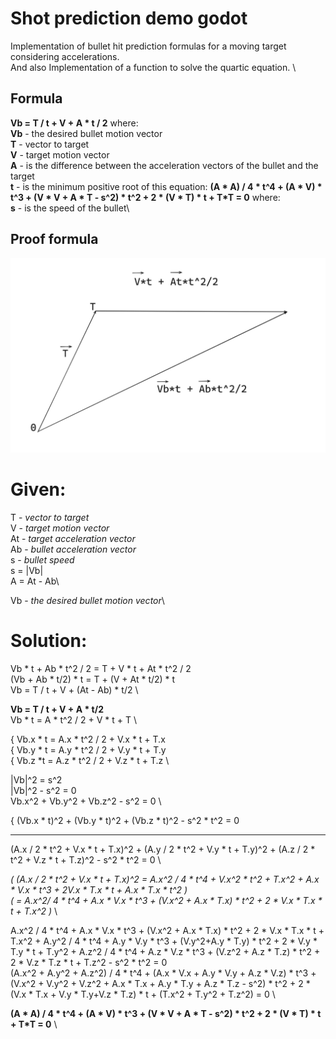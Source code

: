 # Shot prediction demo godot
Implementation of bullet hit prediction formulas for a moving target considering accelerations. \
And also Implementation of a function to solve the quartic equation. \

## Formula
**Vb = T / t + V + A * t / 2** where: \
**Vb** - the desired bullet motion vector \
**T** - vector to target \
**V** - target motion vector \
**A** - is the difference between the acceleration vectors of the bullet and the target \
**t** - is the minimum positive root of this equation: **(A * A) / 4 * t^4 + (A * V) * t^3 + (V * V + A * T - s^2) * t^2 + 2 * (V * T) * t + T*T = 0** where: \
**s** - is the speed of the bullet\

## Proof formula
![Scheme](docs/Scheme.png)
# Given:
T - *vector to target* \
V - *target motion vector* \
At - *target acceleration vector* \
Ab - *bullet acceleration vector* \
s - *bullet speed*\
s = |Vb|\
A = At - Ab\

Vb - *the desired bullet motion vector*\

# Solution:
Vb * t + Ab * t^2 / 2 = T + V * t + At * t^2 / 2 \
(Vb + Ab * t/2) * t = T + (V + At * t/2) * t \
Vb = T / t + V + (At - Ab) * t/2 \

**Vb = T / t + V + A * t/2** \
Vb * t = A * t^2 / 2 + V * t + T \

{ Vb.x * t = A.x * t^2 / 2 + V.x * t + T.x \
{ Vb.y * t = A.y * t^2 / 2 + V.y * t + T.y \
{ Vb.z  *t = A.z * t^2 / 2 + V.z * t + T.z \


|Vb|^2 = s^2 \
|Vb|^2 - s^2 = 0 \
Vb.x^2 + Vb.y^2 + Vb.z^2 - s^2 = 0 \

{ (Vb.x * t)^2 + (Vb.y * t)^2 + (Vb.z * t)^2 - s^2 * t^2 = 0
***
(A.x / 2 * t^2 + V.x * t + T.x)^2 + (A.y / 2 * t^2 + V.y * t + T.y)^2 + (A.z / 2 * t^2 + V.z * t + T.z)^2 - s^2 * t^2 = 0 \

*( (A.x / 2 * t^2 + V.x * t + T.x)^2 = A.x^2 / 4 * t^4 + V.x^2 * t^2 + T.x^2 + A.x * V.x * t^3 + 2V.x * T.x * t + A.x * T.x * t^2 )* \
*( = A.x^2/ 4 * t^4 + A.x * V.x * t^3 + (V.x^2 + A.x * T.x) * t^2 + 2 * V.x * T.x * t + T.x^2 )* \

A.x^2 / 4 * t^4 + A.x * V.x * t^3 + (V.x^2 + A.x * T.x) * t^2 + 2 * V.x * T.x * t + T.x^2  +  A.y^2 / 4 * t^4 + A.y * V.y * t^3 + (V.y^2+A.y * T.y) * t^2 + 2 * V.y * T.y * t + T.y^2  +  A.z^2 / 4 * t^4 + A.z * V.z * t^3 + (V.z^2 + A.z * T.z) * t^2 + 2 * V.z * T.z * t + T.z^2  -  s^2 * t^2 = 0 \
(A.x^2 + A.y^2 + A.z^2) / 4 * t^4 + (A.x * V.x + A.y * V.y + A.z * V.z) * t^3 + (V.x^2 + V.y^2 + V.z^2 + A.x * T.x + A.y * T.y + A.z * T.z - s^2) * t^2 + 2 * (V.x * T.x + V.y * T.y+V.z * T.z) * t + (T.x^2 + T.y^2 + T.z^2) = 0 \
 
**(A * A) / 4 * t^4 + (A * V) * t^3 + (V * V + A * T - s^2) * t^2 + 2 * (V * T) * t + T*T = 0** \
